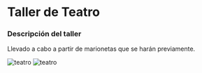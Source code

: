 # Taller de Teatro

### Descripción del taller

Llevado a cabo a partir de marionetas que se harán previamente.

![teatro](/Ludoteca-tolon-tolon/assets/images/teatro.jpg)
![teatro](/Ludoteca-tolon-tolon/assets/images/teatro1.jpg)
